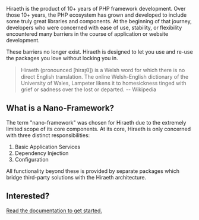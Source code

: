 Hiraeth is the product of 10+ years of PHP framework development. Over those 10+ years, the PHP ecosystem has grown and developed to include some truly great libraries and components. At the beginning of that journey, developers who were concerned with ease of use, stability, or flexibility encountered many barriers in the course of application or website development.

These barriers no longer exist. Hiraeth is designed to let you use and re-use the packages you love without locking you in.

> Hiraeth (pronounced [hiraɪ̯θ]) is a Welsh word for which there is no direct English translation. The online Welsh-English dictionary of the University of Wales, Lampeter likens it to homesickness tinged with grief or sadness over the lost or departed. -- Wikipedia

## What is a Nano-Framework?

The term "nano-framework" was chosen for Hiraeth due to the extremely limited scope of its core components.  At its core, Hiraeth is only concerned with three distinct responsibilities:

1. Basic Application Services
2. Dependency Injection
3. Configuration

All functionality beyond these is provided by separate packages which bridge third-party solutions with the Hiraeth architecture.

## Interested?

[Read the documentation to get started.](https://hiraeth.dev/)
